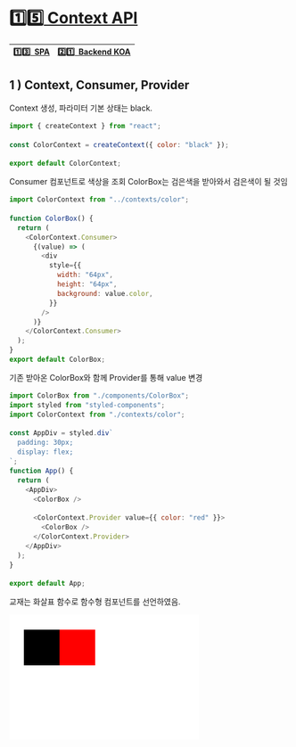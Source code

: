 # :one::five:[ Context API](https://github.com/yhuj79/Learn_React/blob/master/chap/15_ContextAPI.md)

|[:one::three:&ensp;SPA](https://github.com/yhuj79/Learn_React/blob/master/chap/13_SPA.md)|[:two::one:&ensp;Backend KOA](https://github.com/yhuj79/Learn_REACT/blob/master/chap/21_BackendKOA.md)|
|:---|---:|

## 1 ) Context, Consumer, Provider

Context 생성, 파라미터 기본 상태는 black.

```javascript
import { createContext } from "react";

const ColorContext = createContext({ color: "black" });

export default ColorContext;
```

Consumer 컴포넌트로 색상을 조회
ColorBox는 검은색을 받아와서 검은색이 될 것임

```javascript
import ColorContext from "../contexts/color";

function ColorBox() {
  return (
    <ColorContext.Consumer>
      {(value) => (
        <div
          style={{
            width: "64px",
            height: "64px",
            background: value.color,
          }}
        />
      )}
    </ColorContext.Consumer>
  );
}
export default ColorBox;
```

기존 받아온 ColorBox와 함께
Provider를 통해 value 변경

```javascript
import ColorBox from "./components/ColorBox";
import styled from "styled-components";
import ColorContext from "./contexts/color";

const AppDiv = styled.div`
  padding: 30px;
  display: flex;
`;
function App() {
  return (
    <AppDiv>
      <ColorBox />

      <ColorContext.Provider value={{ color: "red" }}>
        <ColorBox />
      </ColorContext.Provider>
    </AppDiv>
  );
}

export default App;
```

교재는 화살표 함수로 함수형 컴포넌트를 선언하였음.

<img src=https://raw.githubusercontent.com/yhuj79/Learn_React/main/md_image/15_ContextAPI_1.PNG>
